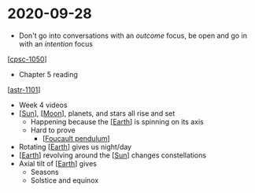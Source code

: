 # 2020-09-28

- Don't go into conversations with an _outcome_ focus, be open and go in with an _intention_ focus

[[cpsc-1050]]

- Chapter 5 reading

[[astr-1101]]

- Week 4 videos
- [[Sun]], [[Moon]], planets, and stars all rise and set
  - Happening because the [[Earth]] is spinning on its axis
  - Hard to prove
    - [[Foucault pendulum]]
- Rotating [[Earth]] gives us night/day
- [[Earth]] revolving around the [[Sun]] changes constellations
- Axial tilt of [[Earth]] gives
  - Seasons
  - Solstice and equinox

[//begin]: # "Autogenerated link references for markdown compatibility"
[cpsc-1050]: cpsc-1050 "CPSC 1050 - Introduction to Computer Science"
[astr-1101]: astr-1101 "ASTR 1101 - Intro to the Solar System"
[Sun]: sun "Sun"
[Moon]: moon "Moon"
[Earth]: earth "Earth 🜨"
[Foucault pendulum]: foucault-pendulum "Foucault Pendulum"
[//end]: # "Autogenerated link references"